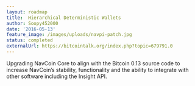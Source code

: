 ```yaml
---
layout: roadmap
title:  Hierarchical Deterministic Wallets
author: Soopy452000
date: '2016-05-13'
feature_image: /images/uploads/navpi-patch.jpg
status: completed
externalUrl: https://bitcointalk.org/index.php?topic=679791.0
---
```


Upgrading NavCoin Core to align with the Bitcoin 0.13 source code to increase NavCoin’s stability, functionality and the ability to integrate with other software including the Insight API.
